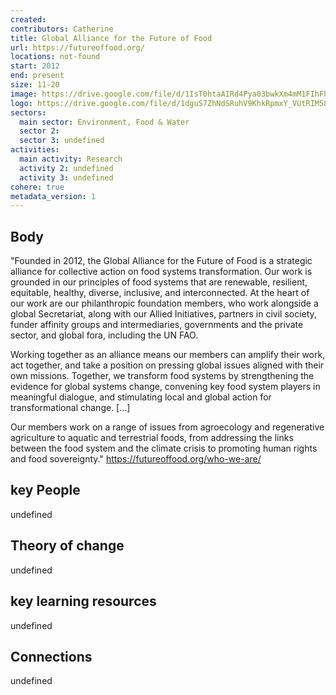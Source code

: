 ```yaml
---
created:
contributors: Catherine
title: Global Alliance for the Future of Food
url: https://futureoffood.org/
locations: not-found
start: 2012
end: present
size: 11-20
image: https://drive.google.com/file/d/1IsT0htaAIRd4Pya03bwkXm4mM1FIhFhC/view?usp=drive_link
logo: https://drive.google.com/file/d/1dguS7ZhNdSRuhV9KhkRpmxY_VUtRIM58/view?usp=drive_link
sectors:
  main sector: Environment, Food & Water
  sector 2: 
  sector 3: undefined
activities: 
  main activity: Research
  activity 2: undefined
  activity 3: undefined
cohere: true
metadata_version: 1
---
```



## Body

"Founded in 2012, the Global Alliance for the Future of Food is a strategic alliance for collective action on food systems transformation. Our work is grounded in our principles of food systems that are renewable, resilient, equitable, healthy, diverse, inclusive, and interconnected. At the heart of our work are our philanthropic foundation members, who work alongside a global Secretariat, along with our Allied Initiatives, partners in civil society, funder affinity groups and intermediaries, governments and the private sector, and global fora, including the UN FAO.

Working together as an alliance means our members can amplify their work, act together, and take a position on pressing global issues aligned with their own missions. Together, we transform food systems by strengthening the evidence for global systems change, convening key food system players in meaningful dialogue, and stimulating local and global action for transformational change. [...]

Our members work on a range of issues from agroecology and regenerative agriculture to aquatic and terrestrial foods, from addressing the links between the food system and the climate crisis to promoting human rights and food sovereignty."
https://futureoffood.org/who-we-are/ 

## key People

undefined

## Theory of change

undefined

## key learning resources

undefined

## Connections

undefined

